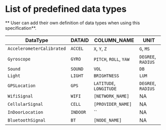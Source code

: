 # List of predefined data types

** User can add their own definition of data types when using this specification**.

| DataType | DATAID | COLUMN_NAME | UNIT
| --- | --- | --- | --- |
| `AccelerometerCalibrated` | `ACCEL` | `X`, `Y`, `Z` | `G`, `MS`
| `Gyroscope` | `GYRO` | `PITCH`, `ROLL`, `YAW` | `DEGREE`, `RADIUS`
| `Sound` | `SOUND` | `VOL` | `DB`
| `Light` | `LIGHT` | `BRIGHTNESS` | `LUM`
| `GPSLocation` | `GPS` | `LATITUDE`, `LONGITUDE` | `DEGREE`, `RADIUS`
| `WifiSignal` | `WIFI` | `[NETWORK_NAME]` | NA
| `CellularSignal` | `CELL` | `[PROVIDER_NAME]` | NA
| `InDoorLocation` | `INDOOR` | `` | NA 
| `BluetoothSignal` | `BT` | `[NODE_NAME]` | NA




